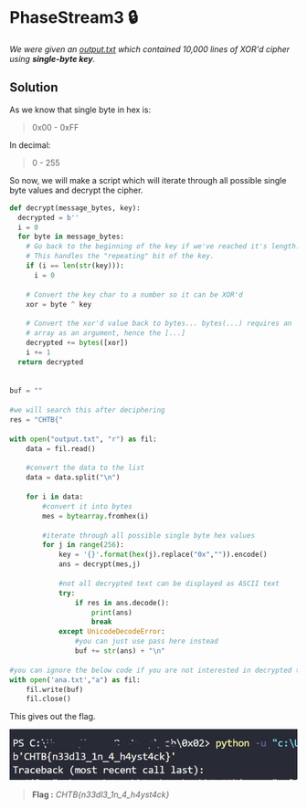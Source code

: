 # PhaseStream3 🔒
_We were given an [output.txt](output.txt) which contained 10,000 lines of XOR'd cipher using **single-byte key**._

## Solution
As we know that single byte in hex is:
>0x00 - 0xFF

In decimal:
>0 - 255

So now, we will make a script which will iterate through all possible single byte values and decrypt the cipher.

```python
def decrypt(message_bytes, key):
  decrypted = b''
  i = 0
  for byte in message_bytes:
    # Go back to the beginning of the key if we've reached it's length.
    # This handles the "repeating" bit of the key.
    if (i == len(str(key))):
      i = 0

    # Convert the key char to a number so it can be XOR'd
    xor = byte ^ key
    
    # Convert the xor'd value back to bytes... bytes(...) requires an
    # array as an argument, hence the [...]
    decrypted += bytes([xor])
    i += 1
  return decrypted


buf = ""

#we will search this after deciphering
res = "CHTB{"

with open("output.txt", "r") as fil:
	data = fil.read()
    
    #convert the data to the list
	data = data.split("\n")
    
	for i in data:
        #convert it into bytes
		mes = bytearray.fromhex(i)
        
        #iterate through all possible single byte hex values
		for j in range(256):
			key = '{}'.format(hex(j).replace("0x","")).encode()
			ans = decrypt(mes,j)
            
            #not all decrypted text can be displayed as ASCII text
			try:
				if res in ans.decode():
					print(ans)
					break
			except UnicodeDecodeError:
                #you can just use pass here instead
				buf += str(ans) + "\n"
			
#you can ignore the below code if you are not interested in decrypted text
with open('ana.txt',"a") as fil:
	fil.write(buf)
	fil.close()
```

This gives out the flag.

![output](S0.jpg)

> **Flag :** _CHTB{n33dl3_1n_4_h4yst4ck}_
